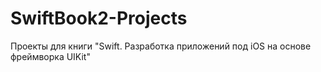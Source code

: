 # SwiftBook2-Projects
Проекты для книги "Swift. Разработка приложений под iOS на основе фреймворка UIKit"
